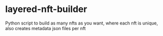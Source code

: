 # layered-nft-builder
Python script to build as many nfts as you want, where each nft is unique, also creates metadata json files per nft
